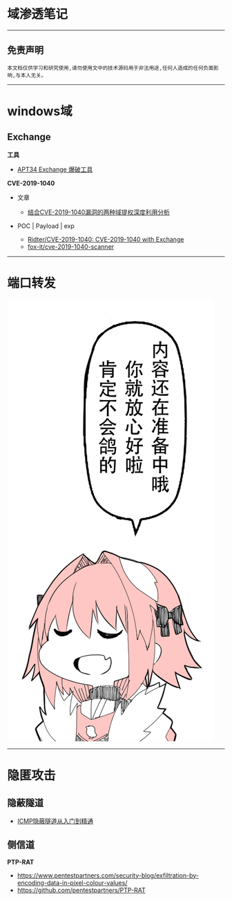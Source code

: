 # 域渗透笔记

---

## 免责声明

`本文档仅供学习和研究使用,请勿使用文中的技术源码用于非法用途,任何人造成的任何负面影响,与本人无关。`

---

# windows域
## Exchange
**工具**
- [APT34 Exchange 爆破工具](https://github.com/blackorbird/APT_REPORT/blob/master/APT34/Jason.zip)

**CVE-2019-1040**
- 文章
    - [结合CVE-2019-1040漏洞的两种域提权深度利用分析](https://www.freebuf.com/vuls/207399.html)

- POC | Payload | exp
    - [Ridter/CVE-2019-1040: CVE-2019-1040 with Exchange](https://github.com/Ridter/CVE-2019-1040)
    - [fox-it/cve-2019-1040-scanner](https://github.com/fox-it/cve-2019-1040-scanner)

---

# 端口转发
![image](../../../../assets/img/才怪.png)

---

# 隐匿攻击
## 隐蔽隧道
- [ICMP隐蔽隧道从入门到精通](https://www.anquanke.com/post/id/152046)

## 侧信道
**PTP-RAT**
- https://www.pentestpartners.com/security-blog/exfiltration-by-encoding-data-in-pixel-colour-values/
- https://github.com/pentestpartners/PTP-RAT
